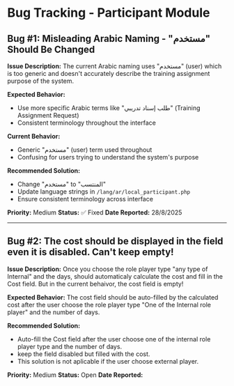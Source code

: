 # Bug Tracking - Participant Module

## Bug #1: Misleading Arabic Naming - "مستخدم" Should Be Changed

**Issue Description:**
The current Arabic naming uses "مستخدم" (user) which is too generic and doesn't accurately describe the training assignment purpose of the system.

**Expected Behavior:**
- Use more specific Arabic terms like "طلب إسناد تدريبي" (Training Assignment Request)
- Consistent terminology throughout the interface

**Current Behavior:**
- Generic "مستخدم" (user) term used throughout
- Confusing for users trying to understand the system's purpose

**Recommended Solution:**
- Change "مستخدم" to "المنتسب"
- Update language strings in `/lang/ar/local_participant.php`
- Ensure consistent terminology across interface

**Priority:** Medium
**Status:** ✅ Fixed
**Date Reported:** 28/8/2025

---
## Bug #2: The cost should be displayed in the field even it is disabled. Can't keep empty!

**Issue Description:**
Once you choose the role player type "any type of Internal" and the days, should automaticaly calculate the cost and fill in the Cost field.
But in the current behaivor, the cost field is empty!

**Expected Behavior:**
The cost field should be auto-filled by the calculated cost after the user choose the role player type "One of the Internal role player" and the number of days.

**Recommended Solution:**
- Auto-fill the Cost field after the user choose one of the internal role player type and the number of days.
- keep the field disabled but filled with the cost.
- This solution is not aplicable if the user choose external player.


**Priority:** Medium
**Status:** Open
**Date Reported:**